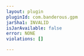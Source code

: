 ```yaml
---
layout: plugin
pluginId: com.banderous.gpm
jarSha1: INVALID
isJarAvailable: false
error: NONE
violations: []

---
```

